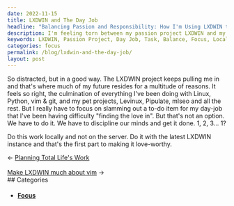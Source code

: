 ```yaml
---
date: 2022-11-15
title: LXDWIN and The Day Job
headline: "Balancing Passion and Responsibility: How I'm Using LXDWIN to Get Through My Day Job"
description: I'm feeling torn between my passion project LXDWIN and my day job. To make it more bearable, I'm using the latest LXDWIN instance to complete a task I'm not fond of. Join me as I try to balance my passion and my job in this blog post.
keywords: LXDWIN, Passion Project, Day Job, Task, Balance, Focus, Local, Latest Instance
categories: focus
permalink: /blog/lxdwin-and-the-day-job/
layout: post
---
```



So distracted, but in a good way. The LXDWIN project keeps pulling me in and
that's where much of my future resides for a multitude of reasons. It feels so
right, the culmination of everything I've been doing with Linux, Python, vim &
git, and my pet projects, Levinux, Pipulate, mlseo and all the rest. But I
really have to focus on slamming out a to-do item for my day-job that I've been
having difficulty "finding the love in". But that's not an option. We have to
do it. We have to discipline our minds and get it done. 1, 2, 3... 1?

Do this work locally and not on the server. Do it with the latest LXDWIN
instance and that's the first part to making it love-worthy.


<div class="post-nav"><div class="post-nav-prev"><span class="arrow">&larr;&nbsp;</span><a href="/blog/planning-total-life-s-work">Planning Total Life's Work</a></div> &nbsp; <div class="post-nav-next"><a href="/blog/make-lxdwin-much-about-vim">Make LXDWIN much about vim</a><span class="arrow">&nbsp;&rarr;</span></div></div>
## Categories

<ul>
<li><h4><a href='/focus/'>Focus</a></h4></li></ul>